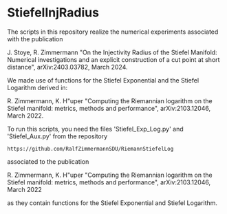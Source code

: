 # StiefelInjRadius

The scripts in this repository realize the numerical experiments associated with the publication

  J. Stoye, R. Zimmermann
  "On the Injectivity Radius of the Stiefel Manifold: Numerical investigations and an explicit construction of a cut point at short distance", 
  arXiv:2403.03782, March 2024.


We made use of functions for the Stiefel Exponential and the Stiefel Logarithm derived in:

  R. Zimmermann, K. H\"uper
  "Computing the Riemannian logarithm on the Stiefel manifold: metrics, methods and performance", 
  arXiv:2103.12046, March 2022.


To run this scripts, you need the files 'Stiefel_Exp_Log.py' and 'Stiefel_Aux.py' from the repository 

    https://github.com/RalfZimmermannSDU/RiemannStiefelLog
    
associated to the publication

  R. Zimmermann, K. H\"uper
  "Computing the Riemannian logarithm on the Stiefel manifold: metrics, methods and performance", 
  arXiv:2103.12046, March 2022
  
as they contain functions for the Stiefel Exponential and Stiefel Logarithm.
